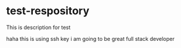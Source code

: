 # test-respository
This is description for test

haha this is using ssh key
i am going to be great full stack developer
